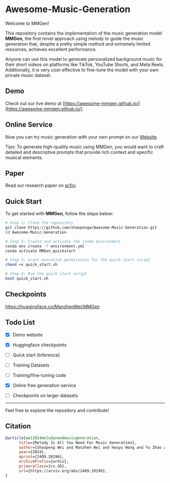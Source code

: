 # Awesome-Music-Generation

Welcome to MMGen!

This repository contains the implementation of the music generation model **MMGen**, the first novel approach using melody to guide the music generation that, despite a pretty simple method and extremely limited resources, achieves excellent performance.

Anyone can use this model to generate personalized background music for their short videos on platforms like TikTok, YouTube Shorts, and Meta Reels. Additionally, it is very cost-effective to fine-tune the model with your own private music dataset.

## Demo
Check out our live demo at [https://awesome-mmgen.github.io/](https://awesome-mmgen.github.io/).

## Online Service
Now you can try music generation with your own prompt on our [Website](https://www.mmgen.online/).

Tips: To generate high-quality music using MMGen, you would want to craft detailed and descriptive prompts that provide rich context and specific musical elements. 

## Paper
Read our research paper on [arXiv](https://arxiv.org/abs/2409.20196).

## Quick Start

To get started with **MMGen**, follow the steps below:

```bash
# Step 1: Clone the repository
git clone https://github.com/shaopengw/Awesome-Music-Generation.git
cd Awesome-Music-Generation

# Step 2: Create and activate the conda environment
conda env create -f environment.yml
conda activate MMGen_quickstart

# Step 3: Grant execution permissions for the quick start script
chmod +x quick_start.sh

# Step 4: Run the quick start script
bash quick_start.sh
```

## Checkpoints
https://huggingface.co/ManzhenWei/MMGen

## Todo List
- [x] Demo website
- [x] Huggingface checkpoints
- [ ] Quick start (Inference)
- [ ] Training Datasets
- [ ] Training/fine-tuning code
- [x] Online free generation service
- [ ] Checkpoints on larger datasets



---

Feel free to explore the repository and contribute!

## Citation

```bibtex
@article{wei2024melodyneedmusicgeneration,
      title={Melody Is All You Need For Music Generation}, 
      author={Shaopeng Wei and Manzhen Wei and Haoyu Wang and Yu Zhao and Gang Kou},
      year={2024},
      eprint={2409.20196},
      archivePrefix={arXiv},
      primaryClass={cs.SD},
      url={https://arxiv.org/abs/2409.20196}, 
}
